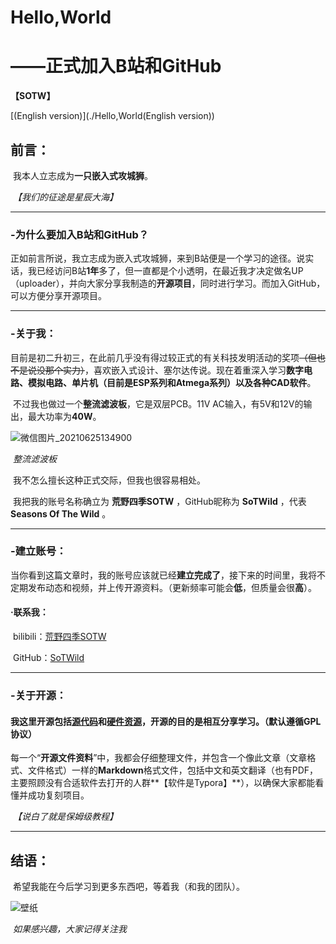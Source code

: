 # Hello,World

# ——正式加入B站和GitHub

**【SOTW】**

[(English version)](./Hello,World(English version))

## 前言：

​		我本人立志成为**一只嵌入式攻城狮**。

​                                                                                                                           *【我们的征途是星辰大海】*

------

### -为什么要加入B站和GitHub？

​		正如前言所说，我立志成为嵌入式攻城狮，来到B站便是一个学习的途径。说实话，我已经访问B站**1年**多了，但一直都是个小透明，在最近我才决定做名UP（uploader），并向大家分享我制造的**开源项目**，同时进行学习。而加入GitHub，可以方便分享开源项目。

------

### -关于我：

​		目前是初二升初三，在此前几乎没有得过较正式的有关科技发明活动的奖项~~（但也不是说没那个实力）~~，喜欢嵌入式设计、塞尔达传说。现在着重深入学习**数字电路、模拟电路、单片机（目前是ESP系列和Atmega系列）以及各种CAD软件**。

​		不过我也做过一个**整流滤波板**，它是双层PCB。11V AC输入，有5V和12V的输出，最大功率为**40W**。

![微信图片_20210625134900](C:\Users\86138\Pictures\wechat\微信图片_20210625134900.jpg)

​                                                                                    *整流滤波板*

​		我不怎么擅长这种正式交际，但我也很容易相处。

​		我把我的账号名称确立为 **荒野四季SOTW** ，GitHub昵称为 **SoTWild** ，代表 **Seasons Of The Wild** 。

------

### -建立账号：

​		当你看到这篇文章时，我的账号应该就已经**建立完成了**，接下来的时间里，我将不定期发布动态和视频，并上传开源资料。（更新频率可能会**低**，但质量会很**高**）。

#### ·联系我：

​		bilibili：[荒野四季SOTW](https://space.bilibili.com/482469487?from=search&seid=10332984889603231435)

​		GitHub：[SoTWild](https://github.com/SoTWild)

------

### -关于开源：

#### 		我这里开源包括<u>源代码</u>和<u>硬件资源</u>**，开源的目的是相互分享学习。**（默认遵循GPL协议）

​		每一个“**开源文件资料**”中，我都会仔细整理文件，并包含一个像此文章（文章格式、文件格式）一样的**Markdown**格式文件，包括中文和英文翻译（也有PDF，主要照顾没有合适软件去打开的人群**【软件是Typora】**），以确保大家都能看懂并成功复刻项目。

​		*【说白了就是保姆级教程】*

------

## 结语：

​		希望我能在今后学习到更多东西吧，等着我（和我的团队）。

![壁纸](../images/壁纸.jpg)

​                                                                     *如果感兴趣，大家记得关注我*

